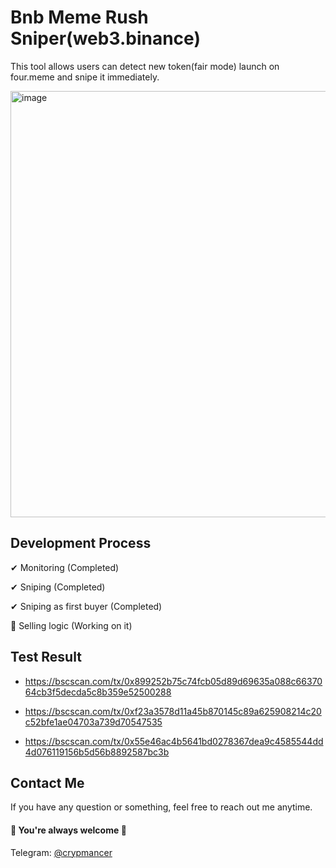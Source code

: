 # Bnb Meme Rush Sniper(web3.binance)

This tool allows users can detect new token(fair mode) launch on four.meme and snipe it immediately.

<img width="1031" height="682" alt="image" src="https://github.com/user-attachments/assets/6a33d7ae-836a-45cc-9c52-2614aa917d60" />

## Development Process

✔ Monitoring (Completed)

✔ Sniping (Completed)

✔ Sniping as first buyer (Completed)

🚧 Selling logic (Working on it)

## Test Result

- https://bscscan.com/tx/0x899252b75c74fcb05d89d69635a088c6637064cb3f5decda5c8b359e52500288

- https://bscscan.com/tx/0xf23a3578d11a45b870145c89a625908214c20c52bfe1ae04703a739d70547535

- https://bscscan.com/tx/0x55e46ac4b5641bd0278367dea9c4585544dd4d076119156b5d56b8892587bc3b


## Contact Me

If you have any question or something, feel free to reach out me anytime.
<br>
#### 🌹 You're always welcome 🌹

Telegram: [@crypmancer](https://t.me/cryp_mancer) <br>
